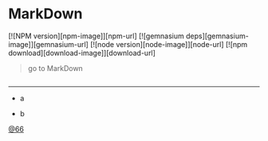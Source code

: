 # MarkDown
[![NPM version][npm-image]][npm-url]
[![gemnasium deps][gemnasium-image]][gemnasium-url]
[![node version][node-image]][node-url]
[![npm download][download-image]][download-url]
> go to MarkDown

```

```

---

* a
- b

[@66](www.baidu.com)
